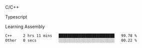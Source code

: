 <p>C/C++</p>
<p> Typescript</p>
<p>Learning Assembly</p>

<!--START_SECTION:waka-->

```txt
C++     2 hrs 11 mins   █████████████████████████   99.78 %
Other   0 secs          ░░░░░░░░░░░░░░░░░░░░░░░░░   00.22 %
```

<!--END_SECTION:waka-->
